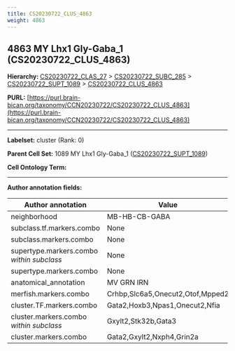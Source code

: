 ```yaml
---
title: CS20230722_CLUS_4863
weight: 4863
---
```

## 4863 MY Lhx1 Gly-Gaba_1 (CS20230722_CLUS_4863)
<b>Hierarchy: </b>
[CS20230722_CLAS_27](../CS20230722_CLAS_27) >
[CS20230722_SUBC_285](../CS20230722_SUBC_285) >
[CS20230722_SUPT_1089](../CS20230722_SUPT_1089) >
[CS20230722_CLUS_4863](../CS20230722_CLUS_4863)

**PURL:** [https://purl.brain-bican.org/taxonomy/CCN20230722/CS20230722_CLUS_4863](https://purl.brain-bican.org/taxonomy/CCN20230722/CS20230722_CLUS_4863)

---


**Labelset:** cluster (Rank: 0)

**Parent Cell Set:** 1089 MY Lhx1 Gly-Gaba_1 ([CS20230722_SUPT_1089](../CS20230722_SUPT_1089))



**Cell Ontology Term:** 

[MARKER GENES.]: #


---

[TRANSFERRED ANNOTATIONS.]: #


[AUTHOR ANNOTATION FIELDS.]: #


**Author annotation fields:**

| Author annotation | Value |
|-------------------|-------|
|neighborhood|MB-HB-CB-GABA|
|subclass.tf.markers.combo|None|
|subclass.markers.combo|None|
|supertype.markers.combo _within subclass_|None|
|supertype.markers.combo|None|
|anatomical_annotation|MV GRN IRN|
|merfish.markers.combo|Crhbp,Slc6a5,Onecut2,Otof,Mpped2|
|cluster.TF.markers.combo|Gata2,Hoxb3,Npas1,Onecut2,Nfia|
|cluster.markers.combo _within subclass_|Gxylt2,Stk32b,Gata3|
|cluster.markers.combo|Gata2,Gxylt2,Nxph4,Grin2a|
